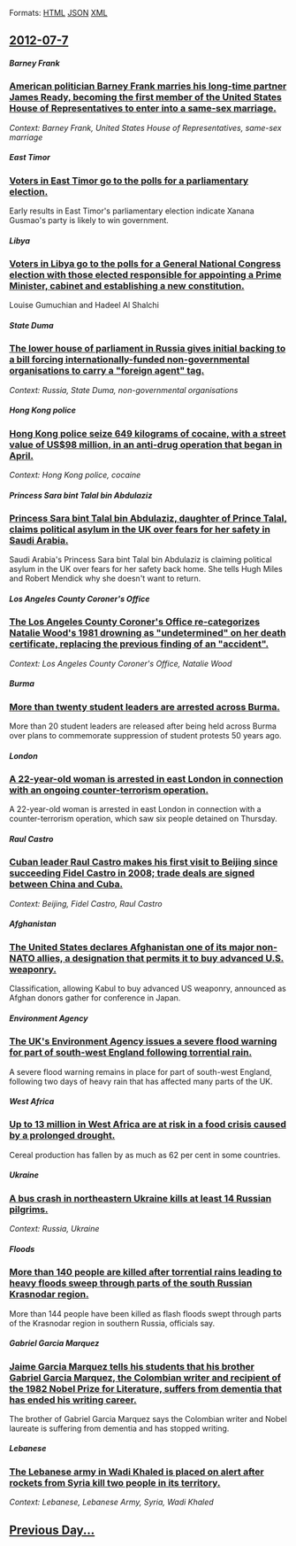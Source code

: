 
Formats: [HTML](2012/07/7/index.html)  [JSON](2012/07/7/index.json)  [XML](2012/07/7/index.xml)  

## [2012-07-7](/news/2012/07/7/index.md)

##### Barney Frank
### [American politician Barney Frank marries his long-time partner James Ready, becoming the first member of the United States House of Representatives to enter into a same-sex marriage. ](/news/2012/07/7/american-politician-barney-frank-marries-his-long-time-partner-james-ready-becoming-the-first-member-of-the-united-states-house-of-represen.md)
_Context: Barney Frank, United States House of Representatives, same-sex marriage_

##### East Timor
### [Voters in East Timor go to the polls for a parliamentary election. ](/news/2012/07/7/voters-in-east-timor-go-to-the-polls-for-a-parliamentary-election.md)
Early results in East Timor&#039;s parliamentary election indicate Xanana Gusmao&#039;s party is likely to win government.

##### Libya
### [Voters in Libya go to the polls for a General National Congress election with those elected responsible for appointing a Prime Minister, cabinet and establishing a new constitution. ](/news/2012/07/7/voters-in-libya-go-to-the-polls-for-a-general-national-congress-election-with-those-elected-responsible-for-appointing-a-prime-minister-cab.md)
Louise Gumuchian and Hadeel Al Shalchi

##### State Duma
### [The lower house of parliament in Russia gives initial backing to a bill forcing internationally-funded non-governmental organisations to carry a "foreign agent" tag. ](/news/2012/07/7/the-lower-house-of-parliament-in-russia-gives-initial-backing-to-a-bill-forcing-internationally-funded-non-governmental-organisations-to-car.md)
_Context: Russia, State Duma, non-governmental organisations_

##### Hong Kong police
### [Hong Kong police seize 649 kilograms of cocaine, with a street value of US$98 million, in an anti-drug operation that began in April. ](/news/2012/07/7/hong-kong-police-seize-649-kilograms-of-cocaine-with-a-street-value-of-us-98-million-in-an-anti-drug-operation-that-began-in-april.md)
_Context: Hong Kong police, cocaine_

##### Princess Sara bint Talal bin Abdulaziz
### [Princess Sara bint Talal bin Abdulaziz, daughter of Prince Talal, claims political asylum in the UK over fears for her safety in Saudi Arabia.](/news/2012/07/7/princess-sara-bint-talal-bin-abdulaziz-daughter-of-prince-talal-claims-political-asylum-in-the-uk-over-fears-for-her-safety-in-saudi-arabi.md)
Saudi Arabia&#039;s Princess Sara bint Talal bin Abdulaziz is claiming political asylum in the UK over fears for her safety back home. She tells Hugh Miles and Robert Mendick why she doesn&#039;t want to return.

##### Los Angeles County Coroner's Office
### [The Los Angeles County Coroner's Office re-categorizes Natalie Wood's 1981 drowning as "undetermined" on her death certificate, replacing the previous finding of an "accident". ](/news/2012/07/7/the-los-angeles-county-coroner-s-office-re-categorizes-natalie-wood-s-1981-drowning-as-undetermined-on-her-death-certificate-replacing-th.md)
_Context: Los Angeles County Coroner's Office, Natalie Wood_

##### Burma
### [More than twenty student leaders are arrested across Burma. ](/news/2012/07/7/more-than-twenty-student-leaders-are-arrested-across-burma.md)
More than 20 student leaders are released after being held across Burma over plans to commemorate suppression of student protests 50 years ago.

##### London
### [A 22-year-old woman is arrested in east London in connection with an ongoing counter-terrorism operation. ](/news/2012/07/7/a-22-year-old-woman-is-arrested-in-east-london-in-connection-with-an-ongoing-counter-terrorism-operation.md)
A 22-year-old woman is arrested in east London in connection with a counter-terrorism operation, which saw six people detained on Thursday.

##### Raul Castro
### [Cuban leader Raul Castro makes his first visit to Beijing since succeeding Fidel Castro in 2008; trade deals are signed between China and Cuba. ](/news/2012/07/7/cuban-leader-raaol-castro-makes-his-first-visit-to-beijing-since-succeeding-fidel-castro-in-2008-trade-deals-are-signed-between-china-and-c.md)
_Context: Beijing, Fidel Castro, Raul Castro_

##### Afghanistan
### [The United States declares Afghanistan one of its major non-NATO allies, a designation that permits it to buy advanced U.S. weaponry. ](/news/2012/07/7/the-united-states-declares-afghanistan-one-of-its-major-non-nato-allies-a-designation-that-permits-it-to-buy-advanced-u-s-weaponry.md)
Classification, allowing Kabul to buy advanced US weaponry, announced as Afghan donors gather for conference in Japan.

##### Environment Agency
### [The UK's Environment Agency issues a severe flood warning for part of south-west England following torrential rain. ](/news/2012/07/7/the-uk-s-environment-agency-issues-a-severe-flood-warning-for-part-of-south-west-england-following-torrential-rain.md)
A severe flood warning remains in place for part of south-west England, following two days of heavy rain that has affected many parts of the UK.

##### West Africa
### [Up to 13 million in West Africa are at risk in a food crisis caused by a prolonged drought. ](/news/2012/07/7/up-to-13-million-in-west-africa-are-at-risk-in-a-food-crisis-caused-by-a-prolonged-drought.md)
Cereal production has fallen by as much as 62 per cent in some countries. 

##### Ukraine
### [A bus crash in northeastern Ukraine kills at least 14 Russian pilgrims. ](/news/2012/07/7/a-bus-crash-in-northeastern-ukraine-kills-at-least-14-russian-pilgrims.md)
_Context: Russia, Ukraine_

##### Floods
### [More than 140 people are killed after torrential rains leading to heavy floods sweep through parts of the south Russian Krasnodar region. ](/news/2012/07/7/more-than-140-people-are-killed-after-torrential-rains-leading-to-heavy-floods-sweep-through-parts-of-the-south-russian-krasnodar-region.md)
More than 144 people have been killed as flash floods swept through parts of the Krasnodar region in southern Russia, officials say.

##### Gabriel Garcia Marquez
### [Jaime Garcia Marquez tells his students that his brother Gabriel Garcia Marquez, the Colombian writer and recipient of the 1982 Nobel Prize for Literature, suffers from dementia that has ended his writing career. ](/news/2012/07/7/jaime-garcaa-ma-rquez-tells-his-students-that-his-brother-gabriel-garcaa-ma-rquez-the-colombian-writer-and-recipient-of-the-1982-nobel-pr.md)
The brother of Gabriel Garcia Marquez says the Colombian writer and Nobel laureate is suffering from dementia and has stopped writing.

##### Lebanese
### [The Lebanese army in Wadi Khaled is placed on alert after rockets from Syria kill two people in its territory. ](/news/2012/07/7/the-lebanese-army-in-wadi-khaled-is-placed-on-alert-after-rockets-from-syria-kill-two-people-in-its-territory.md)
_Context: Lebanese, Lebanese Army, Syria, Wadi Khaled_

## [Previous Day...](/news/2012/07/6/index.md)

